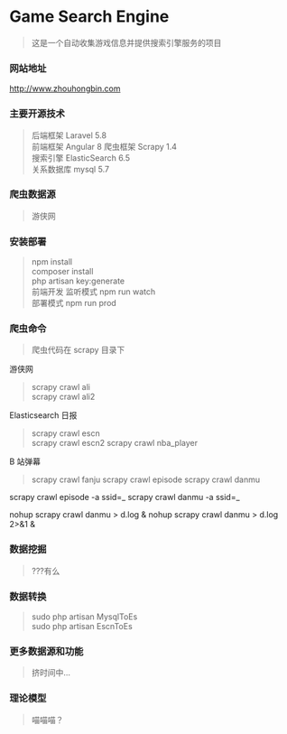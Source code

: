 # Game Search Engine

> 这是一个自动收集游戏信息并提供搜索引擎服务的项目

### 网站地址

<http://www.zhouhongbin.com>

### 主要开源技术

> 后端框架 Laravel 5.8  
> 前端框架 Angular 8
> 爬虫框架 Scrapy 1.4  
> 搜索引擎 ElasticSearch 6.5  
> 关系数据库 mysql 5.7

### 爬虫数据源

> 游侠网

### 安装部署

> npm install  
> composer install  
> php artisan key:generate  
> 前端开发 监听模式 npm run watch  
> 部署模式 npm run prod

### 爬虫命令

> 爬虫代码在 scrapy 目录下

游侠网

> scrapy crawl ali  
> scrapy crawl ali2

Elasticsearch 日报

> scrapy crawl escn  
> scrapy crawl escn2
> scrapy crawl nba_player

B 站弹幕

> scrapy crawl fanju
> scrapy crawl episode
> scrapy crawl danmu

scrapy crawl episode -a ssid=_
scrapy crawl danmu -a ssid=_

nohup scrapy crawl danmu > d.log &
nohup scrapy crawl danmu > d.log 2>&1 &

### 数据挖掘

> ???有么

### 数据转换

> sudo php artisan MysqlToEs  
> sudo php artisan EscnToEs

### 更多数据源和功能

> 挤时间中...

### 理论模型

> 喵喵喵？
